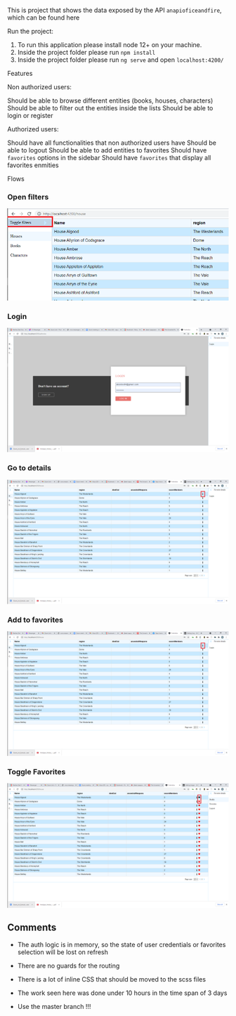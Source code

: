 This is project that shows the data exposed by the API `anapioficeandfire`, which can be found here

Run the project:
1. To run this application please install node 12+ on your machine. 
2. Inside the project folder please run `npm install`
3. Inside the project folder please run `ng serve` and open `localhost:4200/`

Features

Non authorized users:

Should be able to browse different entities (books, houses, characters)
Should be able to filter out the entities inside the lists
Should be able to login or register

Authorized users:

Should have all functionalities that non authorized users have
Should be able to logout
Should be able to add entities to favorites
Should have `favorites` options in the sidebar
Should have `favorites` that display all favorites enmities

Flows

### Open filters
![](./assets/fileter.png)


### Login
![](./assets/login.png)

### Go to details
![](./assets/details.png)

### Add to favorites
![](./assets/details.png)



### Toggle Favorites
![](./assets/toggle-favorites.png)

## Comments
* The auth logic is in memory, so the state of user credentials or favorites selection will be lost on refresh

* There are no guards for the routing

* There is a lot of inline CSS that should be moved to the scss files

* The work seen here was done under 10 hours in the time span of 3 days

* Use the master branch !!!
